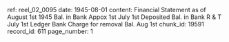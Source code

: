 ref: reel_02_0095
date: 1945-08-01
content: Financial Statement as of August 1st 1945
Bal. in Bank Appox 1st July 1st
Deposited
Bal. in Bank R & T July 1st
Ledger Bank Charge for removal
Bal. Aug 1st
chunk_id: 19591
record_id: 611
page_number: 1


